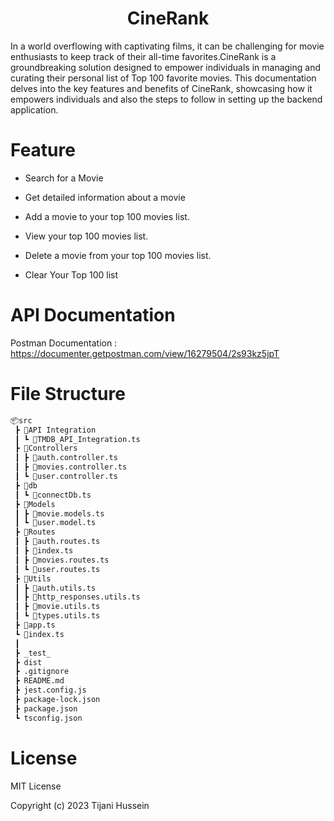 # <h1 align="center"> CineRank </h1>

In a world overflowing with captivating films, it can be challenging for movie enthusiasts to keep track of their all-time favorites.CineRank is a groundbreaking solution designed to empower individuals in managing and curating their personal list of Top 100 favorite movies. This documentation delves into the key features and benefits of CineRank, showcasing how it empowers individuals and also the steps to follow in setting up the backend application.

# Feature

- Search for a Movie

- Get detailed information about a movie

- Add a movie to your top 100 movies list.

- View your top 100 movies list.

- Delete a movie from your top 100 movies list.

- Clear Your Top 100 list

# API Documentation

Postman Documentation : https://documenter.getpostman.com/view/16279504/2s93kz5jpT

# File Structure

```bash
📦src
 ┣ 📂API Integration
 ┃ ┗ 📜TMDB_API_Integration.ts
 ┣ 📂Controllers
 ┃ ┣ 📜auth.controller.ts
 ┃ ┣ 📜movies.controller.ts
 ┃ ┗ 📜user.controller.ts
 ┣ 📂db
 ┃ ┗ 📜connectDb.ts
 ┣ 📂Models
 ┃ ┣ 📜movie.models.ts
 ┃ ┗ 📜user.model.ts
 ┣ 📂Routes
 ┃ ┣ 📜auth.routes.ts
 ┃ ┣ 📜index.ts
 ┃ ┣ 📜movies.routes.ts
 ┃ ┗ 📜user.routes.ts
 ┣ 📂Utils
 ┃ ┣ 📜auth.utils.ts
 ┃ ┣ 📜http_responses.utils.ts
 ┃ ┣ 📜movie.utils.ts
 ┃ ┗ 📜types.utils.ts
 ┣ 📜app.ts
 ┗ 📜index.ts
 ┃
 ┣ _test_
 ┣ dist
 ┣ .gitignore
 ┣ README.md
 ┣ jest.config.js
 ┣ package-lock.json
 ┣ package.json
 ┗ tsconfig.json

```

# License

MIT License

Copyright (c) 2023 Tijani Hussein
